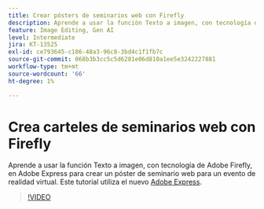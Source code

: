 ```yaml
---
title: Crear pósters de seminarios web con Firefly
description: Aprende a usar la función Texto a imagen, con tecnología de Adobe Firefly, en Adobe Express para crear un cartel de seminario web para un evento de realidad virtual
feature: Image Editing, Gen AI
level: Intermediate
jira: KT-13525
exl-id: ce793645-c186-48a3-96c8-3bd4c1f1fb7c
source-git-commit: 068b3b3cc5c5d6281e06d810a1ee5e3242227881
workflow-type: tm+mt
source-wordcount: '66'
ht-degree: 1%

---
```


# Crea carteles de seminarios web con Firefly

Aprende a usar la función Texto a imagen, con tecnología de Adobe Firefly, en Adobe Express para crear un póster de seminario web para un evento de realidad virtual. Este tutorial utiliza el nuevo [Adobe Express](https://www.adobe.com/express/).

>[!VIDEO](https://video.tv.adobe.com/v/3420810?quality=12&learn=on&hidetitle=true)
